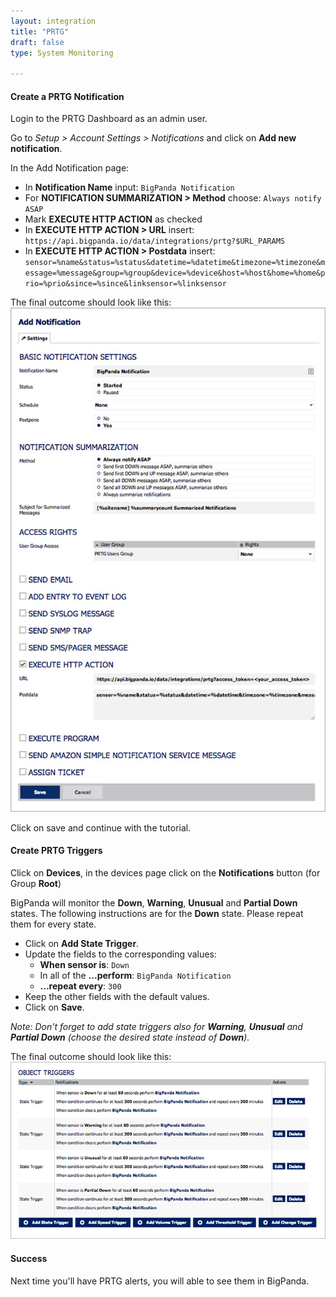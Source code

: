 ```yaml
---
layout: integration 
title: "PRTG"
draft: false
type: System Monitoring

---
```


#### Create a PRTG Notification  

Login to the PRTG Dashboard as an admin user.

Go to *Setup > Account Settings > Notifications* and click on **Add new notification**.

In the Add Notification page:

* In **Notification Name** input: `BigPanda Notification`
* For **NOTIFICATION SUMMARIZATION > Method** choose: `Always notify ASAP`
* Mark **EXECUTE HTTP ACTION** as checked
* In **EXECUTE HTTP ACTION > URL** insert: `https://api.bigpanda.io/data/integrations/prtg?$URL_PARAMS`
* In **EXECUTE HTTP ACTION > Postdata** insert: `sensor=%name&status=%status&datetime=%datetime&timezone=%timezone&message=%message&group=%group&device=%device&host=%host&home=%home&prio=%prio&since=%since&linksensor=%linksensor`

The final outcome should look like this:  
![Create Policy window](/media/prtg1.jpg)


Click on save and continue with the tutorial.

<!-- section-separator -->

#### Create PRTG Triggers
Click on **Devices**, in the devices page click on the **Notifications** button (for Group **Root**)

BigPanda will monitor the **Down**, **Warning**, **Unusual** and **Partial Down** states. The following instructions are for the **Down** state. Please repeat them for every state.

* Click on **Add State Trigger**.
* Update the fields to the corresponding values:
  * **When sensor is**: `Down`
  * In all of the **...perform**: `BigPanda Notification`
  * **...repeat every**: `300`
* Keep the other fields with the default values.
* Click on **Save**.

*Note: Don't forget to add state triggers also for **Warning**, **Unusual** and **Partial Down** (choose the desired state instead of **Down**).*

The final outcome should look like this:  
![Create Policy window](/media/prtg2.jpg)

<!-- section-separator -->

#### Success
Next time you'll have PRTG alerts, you will able to see them in BigPanda.
